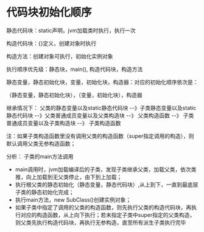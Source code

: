 # 代码块初始化顺序

静态代码块：static声明，jvm加载类时执行，执行一次

构造代码块：{}定义，创建对象时执行

构造方法：创建对象可执行，初始化实例对象

执行顺序优先级：静态块，main(), 构造代码块，构造方法

静态变量，静态初始化块，变量，初始化块，构造器：对应的初始化顺序依次是：

（静态变量，静态初始化块），（变量，初始化块），构造器

继承情况下：
父类的静态变量以及static静态代码块 --》子类静态变量以及static静态代码块 --》父类普通成员变量以及父类构造块 --》 父类构造函数  --》 子类普通成员变量以及子类构造块  --》 子类构造函数

注：如果子类构造函数里没有调用父类的构造函数（super指定调用的构造），则默认调用父类无参构造函数；

分析：
子类的main方法调用

- main调用时，jvm加载编译后的子类，发现子类继承父类，加载父类，依次类推，向上加载到无父类停止，由下到上加载；
- 执行根父类的静态初始化（静态变量，静态代码块）,从上到下，一直到最底层子类的静态初始化完成；
- 执行main方法，new SubClass()创建实例对象；
- 如果子类中指定了调用的父类的构造函数，则先执行父类的构造代码块，再执行对应的构造函数，从上向下执行；若未指定子类中super指定的父类构造，则父类先执行构造代码块，再执行无参构造，直至所有派生子类执行完毕
